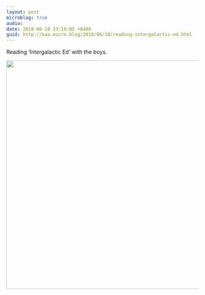 ```yaml
---
layout: post
microblog: true
audio: 
date: 2018-06-18 23:19:05 +0400
guid: http://kaa.micro.blog/2018/06/18/reading-intergalactic-ed.html
---
```

Reading ‘Intergalactic Ed’ with the boys.

<img src="https://micro.kaa.bz/uploads/2018/824f40fc8b.jpg" width="600" height="600" />

